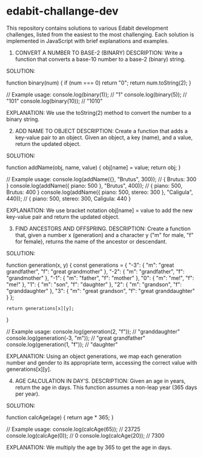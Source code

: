 # edabit-challange-dev

This repository contains solutions to various Edabit development challenges, listed from the easiest to the most challenging. Each solution is implemented in JavaScript with brief explanations and examples.

1. CONVERT A NUMBER TO BASE-2 (BINARY)
DESCRIPTION:
Write a function that converts a base-10 number to a base-2 (binary) string.

SOLUTION:

function binary(num) {
    if (num === 0) return "0";
    return num.toString(2);
}

// Example usage:
console.log(binary(1));  // "1"
console.log(binary(5));  // "101"
console.log(binary(10)); // "1010"


EXPLANATION:
We use the toString(2) method to convert the number to a binary string.

2. ADD NAME TO OBJECT
DESCRIPTION:
Create a function that adds a key-value pair to an object. Given an object, a key (name), and a value, return the updated object.

SOLUTION:

function addName(obj, name, value) {
    obj[name] = value;
    return obj;
}

// Example usage:
console.log(addName({}, "Brutus", 300));                 // { Brutus: 300 }
console.log(addName({ piano: 500 }, "Brutus", 400));     // { piano: 500, Brutus: 400 }
console.log(addName({ piano: 500, stereo: 300 }, "Caligula", 440)); // { piano: 500, stereo: 300, Caligula: 440 }


EXPLANATION:
We use bracket notation obj[name] = value to add the new key-value pair and return the updated object.


3. FIND ANCESTORS AND OFFSPRING.
DESCRIPTION:
Create a function that, given a number x (generation) and a character y ("m" for male, "f" for female), returns the name of the ancestor or descendant.

SOLUTION:

function generation(x, y) {
    const generations = {
        "-3": { "m": "great grandfather", "f": "great grandmother" },
        "-2": { "m": "grandfather", "f": "grandmother" },
        "-1": { "m": "father", "f": "mother" },
        "0": { "m": "me!", "f": "me!" },
        "1": { "m": "son", "f": "daughter" },
        "2": { "m": "grandson", "f": "granddaughter" },
        "3": { "m": "great grandson", "f": "great granddaughter" }
    };
    
    return generations[x][y];
}

// Example usage:
console.log(generation(2, "f"));   // "granddaughter"
console.log(generation(-3, "m"));   // "great grandfather"
console.log(generation(1, "f"));    // "daughter"


EXPLANATION:
Using an object generations, we map each generation number and gender to its appropriate term, accessing the correct value with generations[x][y].


4. AGE CALCULATION IN DAY'S.
DESCRIPTION:
Given an age in years, return the age in days. This function assumes a non-leap year (365 days per year).

SOLUTION:

function calcAge(age) {
    return age * 365;
}

// Example usage:
console.log(calcAge(65)); // 23725
console.log(calcAge(0));  // 0
console.log(calcAge(20)); // 7300


EXPLANATION:
We multiply the age by 365 to get the age in days.

